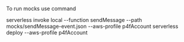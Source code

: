To run mocks use command 


serverless invoke local --function sendMessage --path mocks/sendMessage-event.json --aws-profile p4fAccount
serverless deploy --aws-profile p4fAccount
 